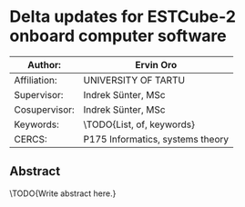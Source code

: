 # Delta updates for ESTCube-2 onboard computer software

| Author:       | Ervin Oro  
|---|---  
| Affiliation:  | UNIVERSITY OF TARTU  
| Supervisor:   | Indrek Sünter, MSc  
| Cosupervisor: | Indrek Sünter, MSc  
| Keywords:     | \TODO{List, of, keywords}  
| CERCS:        | P175 Informatics, systems theory  


## Abstract
\TODO{Write abstract here.}

